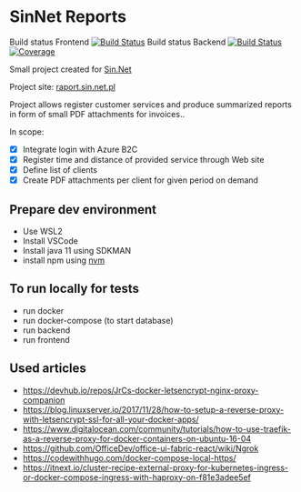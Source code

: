 # SinNet Reports

Build status Frontend
[![Build Status](https://dev.azure.com/siudeks/sinnetreports/_apis/build/status/sin-net-reports%20webapp?branchName=master)](https://dev.azure.com/siudeks/sinnetreports/_build/latest?definitionId=2&branchName=master)
Build status Backend
[![Build Status](https://dev.azure.com/siudeks/sinnetreports/_apis/build/status/sin-net-reports%20webapi?branchName=master)](https://dev.azure.com/siudeks/sinnetreports/_build/latest?definitionId=1&branchName=master) 
[![Coverage](https://sonarcloud.io/api/project_badges/measure?project=net.siudek%3Asinnet-group&metric=coverage)](https://sonarcloud.io/dashboard?id=net.siudek%3Asinnet-group)

Small project created for [Sin.Net](http://www.sin.net.pl/)

Project site: [raport.sin.net.pl](https://raport.sin.net.pl/)

Project allows register customer services and produce summarized reports in form of small PDF attachments for invoices..

In scope:
- [x] Integrate login with Azure B2C
- [x] Register time and distance of provided service through Web site
- [x] Define list of clients
- [x] Create PDF attachments per client for given period on demand

## Prepare dev environment
* Use WSL2
* Install VSCode
* Install java 11 using SDKMAN
* install npm using [nvm](https://github.com/nvm-sh/nvm)

## To run locally for tests

- run docker
- run docker-compose (to start database)
- run backend
- run frontend
## Used articles
- https://devhub.io/repos/JrCs-docker-letsencrypt-nginx-proxy-companion
- https://blog.linuxserver.io/2017/11/28/how-to-setup-a-reverse-proxy-with-letsencrypt-ssl-for-all-your-docker-apps/
- https://www.digitalocean.com/community/tutorials/how-to-use-traefik-as-a-reverse-proxy-for-docker-containers-on-ubuntu-16-04
- https://github.com/OfficeDev/office-ui-fabric-react/wiki/Ngrok
- https://codewithhugo.com/docker-compose-local-https/
- https://itnext.io/cluster-recipe-external-proxy-for-kubernetes-ingress-or-docker-compose-ingress-with-haproxy-on-f81e3adee5ef
